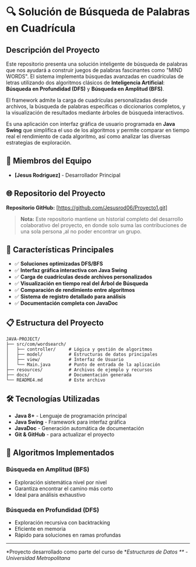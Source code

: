 # 🔍 Solución de Búsqueda de Palabras en Cuadrícula

## Descripción del Proyecto

Este repositorio presenta una solución inteligente de búsqueda de palabras que nos ayudará a construir juegos de palabras fascinantes como "MIND WORDS". El sistema implementa búsquedas avanzadas en cuadrículas de letras utilizando dos algoritmos clásicos de **Inteligencia Artificial**: **Búsqueda en Profundidad (DFS)** y **Búsqueda en Amplitud (BFS)**.

El framework admite la carga de cuadrículas personalizadas desde archivos, la búsqueda de palabras específicas o diccionarios completos, y la visualización de resultados mediante árboles de búsqueda interactivos.

Es una aplicación con interfaz gráfica de usuario programada en **Java Swing** que simplifica el uso de los algoritmos y permite comparar en tiempo real el rendimiento de cada algoritmo, así como analizar las diversas estrategias de exploración.

## 👥 Miembros del Equipo

- **[Jesus Rodriguez]** - Desarrollador Principal


## 🌐 Repositorio del Proyecto

**Repositorio GitHub:** [https://github.com/Jesusrod06/Proyecto1.git]

> **Nota:** Este repositorio mantiene un historial completo del desarrollo colaborativo del proyecto, en donde solo suma las contribuciones de una sola persona ,al no poder encontrar un grupo.

## 🚀 Características Principales

- ✅ **Soluciones optimizadas DFS/BFS**
- ✅ **Interfaz gráfica interactiva con Java Swing**
- ✅ **Carga de cuadrículas desde archivos personalizados**
- ✅ **Visualización en tiempo real del Árbol de Búsqueda**
- ✅ **Comparación de rendimiento entre algoritmos**
- ✅ **Sistema de registro detallado para análisis**
- ✅ **Documentación completa con JavaDoc**

## 📋 Estructura del Proyecto

```
JAVA-PROJECT/
├── src/com/wordsearch/
│   ├── controller/     # Lógica y gestión de algoritmos
│   ├── model/          # Estructuras de datos principales
│   ├── view/           # Interfaz de Usuario
│   └── Main.java       # Punto de entrada de la aplicación
├── resources/          # Archivos de ejemplo y recursos
├── docs/               # Documentación generada
└── README4.md          # Este archivo
```

## 🛠️ Tecnologías Utilizadas

- **Java 8+** - Lenguaje de programación principal
- **Java Swing** - Framework para interfaz gráfica
- **JavaDoc** - Generación automática de documentación
- **Git & GitHub** - para actualizar el proyecto

## 🎯 Algoritmos Implementados

### Búsqueda en Amplitud (BFS)
- Exploración sistemática nivel por nivel
- Garantiza encontrar el camino más corto
- Ideal para análisis exhaustivo

### Búsqueda en Profundidad (DFS)
- Exploración recursiva con backtracking
- Eficiente en memoria
- Rápido para soluciones en ramas profundas

---

*Proyecto desarrollado como parte del curso de **Estructuras de Datos ** - Universidad Metropolitana*
